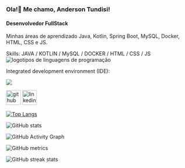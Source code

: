 ###  Ola!👋 Me chamo, Anderson Tundisi!
#### Desenvolvedor FullStack
Minhas áreas de aprendizado Java, Kotlin, Spring Boot, MySQL, Docker, HTML, CSS e JS.

Skills: JAVA / KOTLIN / MySQL / DOCKER / HTML / CSS / JS
<img src='https://camo.githubusercontent.com/9fee40bb9fca496216895d8cd810bb080c7b215ee1a0b8bab83fce6440595038/68747470733a2f2f736b696c6c69636f6e732e6465762f69636f6e733f693d6a6176612c6b6f746c696e2c737072696e672c706f73746d616e2c6769742c6769746875622c677261646c652c6d6176656e2c6d7973716c2c646f636b65722c68746d6c2c6373732c6a73267468656d653d6c69676874' alt='logotipos de linguagens de programação'>

Integrated development environment (IDE):

<img src='https://camo.githubusercontent.com/8a8c264b5140d243ee0881d6147830bc7c74060309d2fdd2852e278ef253b92d/68747470733a2f2f736b696c6c69636f6e732e6465762f69636f6e733f693d696465612c65636c697073652c7673636f6465267468656d653d6c69676874'>

[<img src='https://cdn.jsdelivr.net/npm/simple-icons@3.0.1/icons/github.svg' alt='github' height='40'>](https://github.com/AndersonTundisi)  [<img src='https://cdn.jsdelivr.net/npm/simple-icons@3.0.1/icons/linkedin.svg' alt='linkedin' height='40'>](https://www.linkedin.com/in/https://www.linkedin.com/in/andersontundisi//)

[![Top Langs](https://github-readme-stats.vercel.app/api/top-langs/?username=AndersonTundisi)](https://github.com/anuraghazra/github-readme-stats)

![GitHub stats](https://github-readme-stats.vercel.app/api?username=AndersonTundisi&show_icons=true&count_private=true)  

![GitHub Activity Graph](https://activity-graph.herokuapp.com/graph?username=AndersonTundisi)  

![GitHub metrics](https://metrics.lecoq.io/AndersonTundisi)  

![GitHub streak stats](https://streak-stats.demolab.com/?user=AndersonTundisi)  
